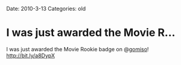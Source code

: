 Date: 2010-3-13
Categories: old

# I was just awarded the Movie R...

I was just awarded the Movie Rookie badge on @<a href="http://twitter.com/gomiso" class="aktt_username">gomiso</a>! <a href="http://bit.ly/a8DypX" rel="nofollow">http://bit.ly/a8DypX</a>

